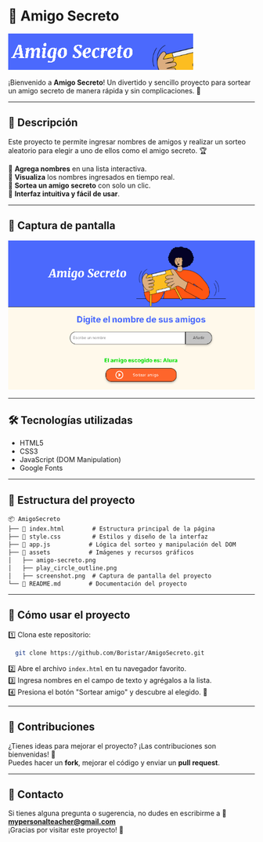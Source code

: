 


# 🎁 Amigo Secreto
![Captura de pantalla del proyecto](assets/screenshot1.png)

¡Bienvenido a **Amigo Secreto**! Un divertido y sencillo proyecto para sortear un amigo secreto de manera rápida y sin complicaciones. 🎉

---

## 📜 Descripción

Este proyecto te permite ingresar nombres de amigos y realizar un sorteo aleatorio para elegir a uno de ellos como el amigo secreto. 🏆

🔹 **Agrega nombres** en una lista interactiva.  
🔹 **Visualiza** los nombres ingresados en tiempo real.  
🔹 **Sortea un amigo secreto** con solo un clic.  
🔹 **Interfaz intuitiva y fácil de usar**.  

---

## 🚀 Captura de pantalla

![Captura de pantalla del proyecto](assets/screenshot.png)

---

## 🛠️ Tecnologías utilizadas

- HTML5
- CSS3
- JavaScript (DOM Manipulation)
- Google Fonts

---

## 📂 Estructura del proyecto

```
📦 AmigoSecreto
├── 📄 index.html        # Estructura principal de la página
├── 🎨 style.css         # Estilos y diseño de la interfaz
├── 🚀 app.js           # Lógica del sorteo y manipulación del DOM
├── 📂 assets           # Imágenes y recursos gráficos
│   ├── amigo-secreto.png
│   ├── play_circle_outline.png
│   ├── screenshot.png  # Captura de pantalla del proyecto
└── 📄 README.md        # Documentación del proyecto
```

---

## 🎯 Cómo usar el proyecto

1️⃣ Clona este repositorio:
```sh
  git clone https://github.com/Boristar/AmigoSecreto.git
```

2️⃣ Abre el archivo `index.html` en tu navegador favorito.  
3️⃣ Ingresa nombres en el campo de texto y agrégalos a la lista.  
4️⃣ Presiona el botón "Sortear amigo" y descubre al elegido. 🎲

---

## 📢 Contribuciones

¿Tienes ideas para mejorar el proyecto? ¡Las contribuciones son bienvenidas! 🎊  
Puedes hacer un **fork**, mejorar el código y enviar un **pull request**.

---

## 📧 Contacto

Si tienes alguna pregunta o sugerencia, no dudes en escribirme a 📩 **mypersonalteacher@gmail.com**  
¡Gracias por visitar este proyecto! 💖
